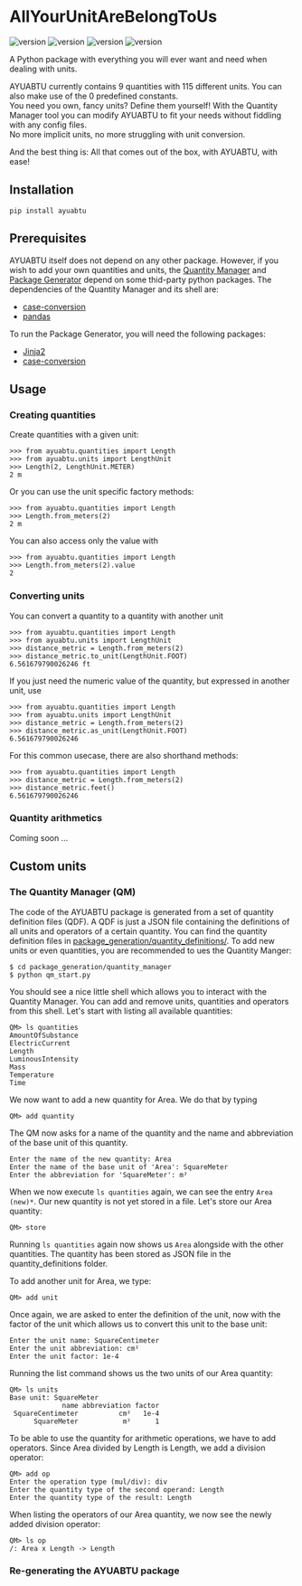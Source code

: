# AllYourUnitAreBelongToUs
![version](https://img.shields.io/github/license/MCHalbi/AllYourUnitAreBelongToUs)
![version](https://img.shields.io/pypi/v/ayuabtu)
![version](https://img.shields.io/github/workflow/status/MCHalbi/AllYourUnitAreBelongToUs/Codestyle%20and%20unittests?label=tests)
![version](https://img.shields.io/codecov/c/github/MCHalbi/AllYourUnitAreBelongToUs)

A Python package with everything you will ever want and need when dealing with
units.

AYUABTU currently contains 9 quantities with 115
different units. You can also make use of the 0 predefined
constants.<br />
You need you own, fancy units? Define them yourself! With the Quantity
Manager tool you can modify AYUABTU to fit your needs without fiddling with any
config files.<br />
No more implicit units, no more struggling with unit conversion.

And the best thing is: All that comes out of the box, with
AYUABTU, with ease!

## Installation
```
pip install ayuabtu
```

## Prerequisites
AYUABTU itself does not depend on any other package. However, if you wish to add
your own quantities and units, the [Quantity Manager](#the-quantity-manager-qm)
and [Package Generator](#re-generating-the-ayuabtu-package) depend on some
thid-party python packages. The dependencies of the Quantity Manager and its
shell are:

- [case-conversion](https://github.com/AlejandroFrias/case-conversion)
- [pandas](https://pypi.org/project/pandas/)

To run the Package Generator, you will need the following packages:

- [Jinja2](https://pypi.org/project/Jinja2/)
- [case-conversion](https://github.com/AlejandroFrias/case-conversion)


## Usage
### Creating quantities
Create quantities with a given unit:
```
>>> from ayuabtu.quantities import Length
>>> from ayuabtu.units import LengthUnit
>>> Length(2, LengthUnit.METER)
2 m
```
Or you can use the unit specific factory methods:
```
>>> from ayuabtu.quantities import Length
>>> Length.from_meters(2)
2 m
```
You can also access only the value with
```
>>> from ayuabtu.quantities import Length
>>> Length.from_meters(2).value
2
```

### Converting units
You can convert a quantity to a quantity with another unit
```
>>> from ayuabtu.quantities import Length
>>> from ayuabtu.units import LengthUnit
>>> distance_metric = Length.from_meters(2)
>>> distance_metric.to_unit(LengthUnit.FOOT)
6.561679790026246 ft
```
If you just need the numeric value of the quantity, but expressed in another
unit, use
```
>>> from ayuabtu.quantities import Length
>>> from ayuabtu.units import LengthUnit
>>> distance_metric = Length.from_meters(2)
>>> distance_metric.as_unit(LengthUnit.FOOT)
6.561679790026246
```
For this common usecase, there are also shorthand methods:
```
>>> from ayuabtu.quantities import Length
>>> distance_metric = Length.from_meters(2)
>>> distance_metric.feet()
6.561679790026246
```

### Quantity arithmetics
Coming soon ...


## Custom units
### The Quantity Manager (QM)
The code of the AYUABTU package is generated from a set of quantity definition
files (QDF). A QDF is just a JSON file containing the definitions of all units
and operators of a certain quantity. You can find the quantity definition files in
[package_generation/quantity_definitions/](package_generation/quantity_definitions/).
To add new units or even quantities, you are recommended to ues the Quantity
Manger:
```
$ cd package_generation/quantity_manager
$ python qm_start.py
```

You should see a nice little shell which allows you to interact with the
Quantity Manager. You can add and remove units, quantities and operators from
this shell. Let's start with listing all available quantities:
```
QM> ls quantities
AmountOfSubstance
ElectricCurrent
Length
LuminousIntensity
Mass
Temperature
Time
```

We now want to add a new quantity for Area. We do that by typing
```
QM> add quantity
```

The QM now asks for a name of the quantity and the name and abbreviation of the
base unit of this quantity.
```
Enter the name of the new quantity: Area
Enter the name of the base unit of 'Area': SquareMeter
Enter the abbreviation for 'SquareMeter': m²
```

When we now execute `ls quantities` again, we can see the entry `Area (new)*`.
Our new quantity is not yet stored in a file. Let's store our Area quantity:

```
QM> store
```

Running `ls quantities` again now shows us `Area` alongside with the other
quantities. The quantity has been stored as JSON file in the
quantity_definitions folder.

To add another unit for Area, we type:
```
QM> add unit
```

Once again, we are asked to enter the definition of the unit, now with the
factor of the unit which allows us to convert this unit to the base unit:
```
Enter the unit name: SquareCentimeter
Enter the unit abbreviation: cm²
Enter the unit factor: 1e-4
```

Running the list command shows us the two units of our Area quantity:
```
QM> ls units
Base unit: SquareMeter
             name abbreviation factor
 SquareCentimeter          cm²   1e-4
      SquareMeter           m²      1

```

To be able to use the quantity for arithmetic operations, we have to add
operators. Since Area divided by Length is Length, we add a division operator:
```
QM> add op
Enter the operation type (mul/div): div
Enter the quantity type of the second operand: Length
Enter the quantity type of the result: Length
```

When listing the operators of our Area quantity, we now see the newly added
division operator:
```
QM> ls op
/: Area x Length -> Length
```

### Re-generating the AYUABTU package